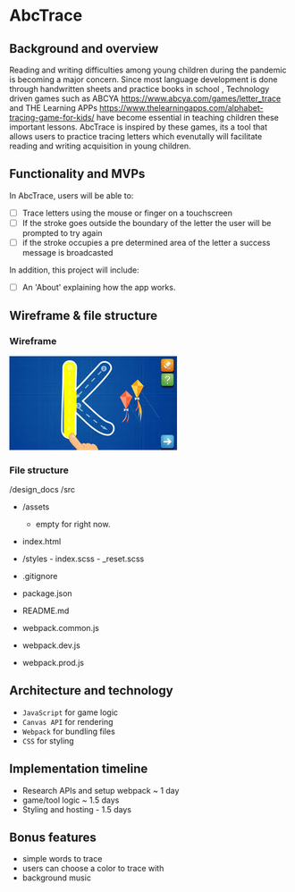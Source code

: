 # AbcTrace

## Background and overview

Reading and writing difficulties among young children during the pandemic is becoming a major concern. Since most language development is done through handwritten sheets and practice books in school , Technology driven games such as ABCYA https://www.abcya.com/games/letter_trace and THE Learning APPs https://www.thelearningapps.com/alphabet-tracing-game-for-kids/ have become essential in teaching children these important lessons. AbcTrace is inspired by these games, its a tool that allows users to practice tracing letters which evenutally will facilitate reading and writing acquisition in young children.

## Functionality and MVPs

In AbcTrace, users will be able to:

- [ ] Trace letters using the mouse or finger on a touchscreen
- [ ] If the stroke goes outside the boundary of the letter the user will be prompted to try again
- [ ] if the stroke occupies a pre determined area of the letter a success message is broadcasted

In addition, this project will include:

- [ ] An 'About' explaining how the app works.

## Wireframe & file structure

### Wireframe

![Wireframe](design_docs/wireframejavascript.jpeg)

### File structure

/design_docs
/src

- /assets
  - empty for right now.
- index.html

- /styles - index.scss - \_reset.scss
- .gitignore

- package.json
- README.md
- webpack.common.js
- webpack.dev.js
- webpack.prod.js

## Architecture and technology

- `JavaScript` for game logic
- `Canvas API` for rendering
- `Webpack` for bundling files
- `CSS` for styling

## Implementation timeline

- Research APIs and setup webpack ~ 1 day
- game/tool logic ~ 1.5 days
- Styling and hosting - 1.5 days

## Bonus features

- simple words to trace
- users can choose a color to trace with
- background music
